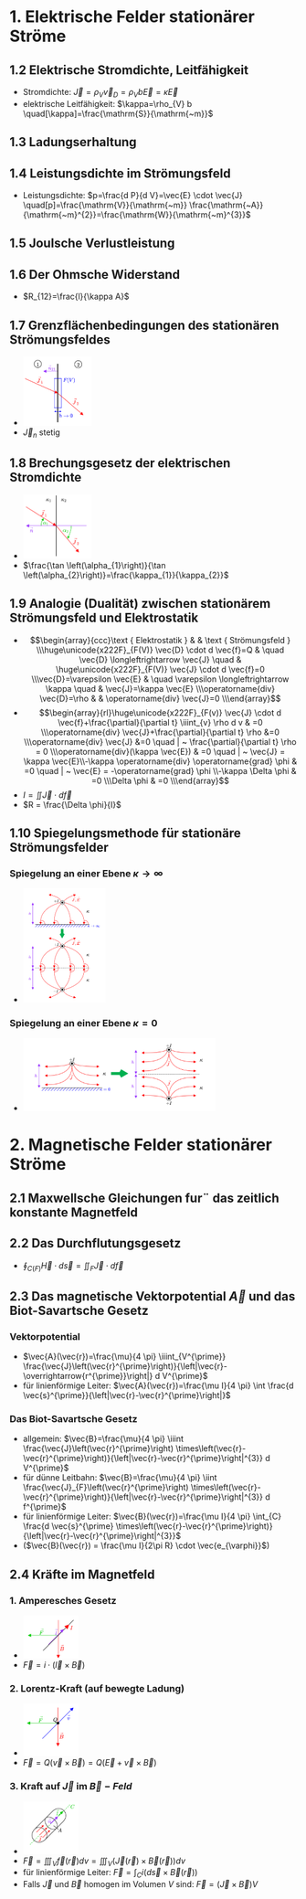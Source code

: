 # 1. Elektrische Felder stationärer Ströme 
## 1.2 Elektrische Stromdichte, Leitfähigkeit 
- Stromdichte: $\vec{J}=\rho_{V} \vec{v}_{D}=\rho_{V} b \vec{E}=\kappa \vec{E}$ 
- elektrische Leitfähigkeit: $\kappa=\rho_{V} b \quad[\kappa]=\frac{\mathrm{S}}{\mathrm{~m}}$ 

## 1.3 Ladungserhaltung 

## 1.4 Leistungsdichte im Strömungsfeld 
- Leistungsdichte: $p=\frac{d P}{d V}=\vec{E} \cdot \vec{J} \quad[p]=\frac{\mathrm{V}}{\mathrm{~m}} \frac{\mathrm{~A}}{\mathrm{~m}^{2}}=\frac{\mathrm{W}}{\mathrm{~m}^{3}}$ 

## 1.5 Joulsche Verlustleistung 

## 1.6 Der Ohmsche Widerstand 
- $R_{12}=\frac{l}{\kappa A}$ 

## 1.7 Grenzflächenbedingungen des stationären Strömungsfeldes 
- <img src="https://raw.githubusercontent.com/xiaomeng-huang-study/images_Theoretische_Elektrotechnik/refs/heads/main/Scrennshot_2025-05-02_09-42-32.png?raw=" width="25%" /> 
- $\vec{J}_{n}$ stetig 

## 1.8 Brechungsgesetz der elektrischen Stromdichte 
- <img src="https://raw.githubusercontent.com/xiaomeng-huang-study/images_Theoretische_Elektrotechnik/refs/heads/main/Scrennshot_2025-05-02_09-44-54.png?raw=" width="25%" /> 
- $\frac{\tan \left(\alpha_{1}\right)}{\tan \left(\alpha_{2}\right)}=\frac{\kappa_{1}}{\kappa_{2}}$ 

## 1.9 Analogie (Dualität) zwischen stationärem Strömungsfeld und Elektrostatik 
- $$\begin{array}{ccc}\text { Elektrostatik } & & \text { Strömungsfeld } \\\huge\unicode{x222F}_{F(V)} \vec{D} \cdot d \vec{f}=Q & \quad \vec{D} \longleftrightarrow \vec{J} \quad  & \huge\unicode{x222F}_{F(V)} \vec{J} \cdot d \vec{f}=0 \\\vec{D}=\varepsilon \vec{E} & \quad  \varepsilon \longleftrightarrow \kappa \quad  & \vec{J}=\kappa \vec{E} \\\operatorname{div} \vec{D}=\rho &  & \operatorname{div} \vec{J}=0 \\\end{array}$$ 
- $$\begin{array}{rl}\huge\unicode{x222F}_{F(v)} \vec{J} \cdot d \vec{f}+\frac{\partial}{\partial t} \iiint_{v} \rho d v & =0 \\\operatorname{div} \vec{J}+\frac{\partial}{\partial t} \rho &=0 \\\operatorname{div} \vec{J} &=0 \quad | ~ \frac{\partial}{\partial t} \rho = 0 \\\operatorname{div}(\kappa  \vec{E}) & =0 \quad | ~ \vec{J} = \kappa  \vec{E}\\-\kappa  \operatorname{div} \operatorname{grad} \phi & =0 \quad | ~ \vec{E} = -\operatorname{grad} \phi \\-\kappa  \Delta \phi & =0 \\\Delta \phi & =0 \\\end{array}$$ 
- $I=\iint \vec{J} \cdot d \vec{f}$ 
- $R = \frac{\Delta \phi}{I}$ 


## 1.10 Spiegelungsmethode für stationäre Strömungsfelder 
### Spiegelung an einer Ebene $\kappa \rightarrow \infty$ 
- <img src="https://raw.githubusercontent.com/xiaomeng-huang-study/images_Theoretische_Elektrotechnik/refs/heads/main/Scrennshot_2025-05-03_15-04-59.png?raw=" width="30%" /> 

### Spiegelung an einer Ebene $\kappa = 0$ 
- <img src="https://raw.githubusercontent.com/xiaomeng-huang-study/images_Theoretische_Elektrotechnik/refs/heads/main/Scrennshot_2025-05-03_15-08-43.png?raw=" width="70%" /> 


# 2. Magnetische Felder stationärer Ströme 
## 2.1 Maxwellsche Gleichungen fur¨ das zeitlich konstante Magnetfeld 

## 2.2 Das Durchflutungsgesetz 
- $\oint_{C(F)} \vec{H} \cdot d \vec{s}=\iint_{F} \vec{J} \cdot d \vec{f}$ 

## 2.3 Das magnetische Vektorpotential $\vec{A}$ und das Biot-Savartsche Gesetz 
### Vektorpotential 
- $\vec{A}(\vec{r})=\frac{\mu}{4 \pi} \iiint_{V^{\prime}} \frac{\vec{J}\left(\vec{r}^{\prime}\right)}{\left|\vec{r}-\overrightarrow{r^{\prime}}\right|} d V^{\prime}$ 
- für linienförmige Leiter: $\vec{A}(\vec{r})=\frac{\mu I}{4 \pi} \int \frac{d \vec{s}^{\prime}}{\left|\vec{r}-\vec{r}^{\prime}\right|}$ 

### Das Biot-Savartsche Gesetz 
- allgemein: $\vec{B}=\frac{\mu}{4 \pi} \iiint \frac{\vec{J}\left(\vec{r}^{\prime}\right) \times\left(\vec{r}-\vec{r}^{\prime}\right)}{\left|\vec{r}-\vec{r}^{\prime}\right|^{3}} d V^{\prime}$ 
- für dünne Leitbahn: $\vec{B}=\frac{\mu}{4 \pi} \iint \frac{\vec{J}_{F}\left(\vec{r}^{\prime}\right) \times\left(\vec{r}-\vec{r}^{\prime}\right)}{\left|\vec{r}-\vec{r}^{\prime}\right|^{3}} d f^{\prime}$ 
- für linienförmige Leiter: $\vec{B}(\vec{r})=\frac{\mu I}{4 \pi} \int_{C} \frac{d \vec{s}^{\prime} \times\left(\vec{r}-\vec{r}^{\prime}\right)}{\left|\vec{r}-\vec{r}^{\prime}\right|^{3}}$ 
- ($\vec{B}(\vec{r}) = \frac{\mu I}{2\pi R} \cdot \vec{e_{\varphi}}$) 

## 2.4 Kräfte im Magnetfeld 
### 1. Amperesches Gesetz 
- <img src="https://raw.githubusercontent.com/xiaomeng-huang-study/images_Theoretische_Elektrotechnik/refs/heads/main/Scrennshot_2025-05-15_19-28-59.png?raw=" width="20%" /> 
- $\vec{F}=i \cdot(\vec{l} \times \vec{B})$ 

### 2. Lorentz-Kraft (auf bewegte Ladung) 
- <img src="https://raw.githubusercontent.com/xiaomeng-huang-study/images_Theoretische_Elektrotechnik/refs/heads/main/Scrennshot_2025-05-15_19-29-41.png?raw=" width="20%" /> 
- $\vec{F}=Q(\vec{v} \times \vec{B})=Q(\vec{E}+\vec{v} \times \vec{B})$ 

### 3. Kraft auf $\vec{J}$ im $\vec{B}-Feld$ 
- <img src="https://raw.githubusercontent.com/xiaomeng-huang-study/images_Theoretische_Elektrotechnik/refs/heads/main/Scrennshot_2025-05-15_19-30-25.png?raw=" width="20%" /> 
- $\vec{F}=\iiint_{V} \vec{f}(\vec{r}) d v=\iiint_{V}(\vec{J}(\vec{r}) \times \vec{B}(\vec{r})) d v$ 
- für linienförmige Leiter: $\vec{F}=\int_{C} i(d \vec{s} \times \vec{B}(\vec{r}))$ 
- Falls $\vec{J}$ und $\vec{B}$ homogen im Volumen $V$ sind: $\vec{F}=(\vec{J} \times \vec{B}) V$ 

